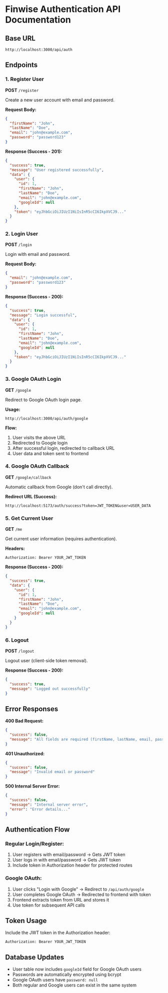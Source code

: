 # Finwise Authentication API Documentation

## Base URL
```
http://localhost:3000/api/auth
```

## Endpoints

### 1. Register User
**POST** `/register`

Create a new user account with email and password.

**Request Body:**
```json
{
  "firstName": "John",
  "lastName": "Doe", 
  "email": "john@example.com",
  "password": "password123"
}
```

**Response (Success - 201):**
```json
{
  "success": true,
  "message": "User registered successfully",
  "data": {
    "user": {
      "id": 1,
      "firstName": "John",
      "lastName": "Doe",
      "email": "john@example.com",
      "googleId": null
    },
    "token": "eyJhbGciOiJIUzI1NiIsInR5cCI6IkpXVCJ9..."
  }
}
```

### 2. Login User
**POST** `/login`

Login with email and password.

**Request Body:**
```json
{
  "email": "john@example.com",
  "password": "password123"
}
```

**Response (Success - 200):**
```json
{
  "success": true,
  "message": "Login successful",
  "data": {
    "user": {
      "id": 1,
      "firstName": "John",
      "lastName": "Doe",
      "email": "john@example.com",
      "googleId": null
    },
    "token": "eyJhbGciOiJIUzI1NiIsInR5cCI6IkpXVCJ9..."
  }
}
```

### 3. Google OAuth Login
**GET** `/google`

Redirect to Google OAuth login page.

**Usage:**
```
http://localhost:3000/api/auth/google
```

**Flow:**
1. User visits the above URL
2. Redirected to Google login
3. After successful login, redirected to callback URL
4. User data and token sent to frontend

### 4. Google OAuth Callback
**GET** `/google/callback`

Automatic callback from Google (don't call directly).

**Redirect URL (Success):**
```
http://localhost:5173/auth/success?token=JWT_TOKEN&user=USER_DATA
```

### 5. Get Current User
**GET** `/me`

Get current user information (requires authentication).

**Headers:**
```
Authorization: Bearer YOUR_JWT_TOKEN
```

**Response (Success - 200):**
```json
{
  "success": true,
  "data": {
    "user": {
      "id": 1,
      "firstName": "John",
      "lastName": "Doe",
      "email": "john@example.com",
      "googleId": null
    }
  }
}
```

### 6. Logout
**POST** `/logout`

Logout user (client-side token removal).

**Response (Success - 200):**
```json
{
  "success": true,
  "message": "Logged out successfully"
}
```

## Error Responses

**400 Bad Request:**
```json
{
  "success": false,
  "message": "All fields are required (firstName, lastName, email, password)"
}
```

**401 Unauthorized:**
```json
{
  "success": false,
  "message": "Invalid email or password"
}
```

**500 Internal Server Error:**
```json
{
  "success": false,
  "message": "Internal server error",
  "error": "Error details..."
}
```

## Authentication Flow

### Regular Login/Register:
1. User registers with email/password → Gets JWT token
2. User logs in with email/password → Gets JWT token
3. Include token in Authorization header for protected routes

### Google OAuth:
1. User clicks "Login with Google" → Redirect to `/api/auth/google`
2. User completes Google OAuth → Redirected to frontend with token
3. Frontend extracts token from URL and stores it
4. Use token for subsequent API calls

## Token Usage
Include the JWT token in the Authorization header:
```
Authorization: Bearer YOUR_JWT_TOKEN
```

## Database Updates
- User table now includes `googleId` field for Google OAuth users
- Passwords are automatically encrypted using bcrypt
- Google OAuth users have `password: null`
- Both regular and Google users can exist in the same system
